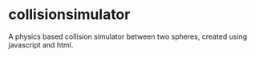 # collisionsimulator
A physics based collision simulator between two spheres, created using javascript and html.
